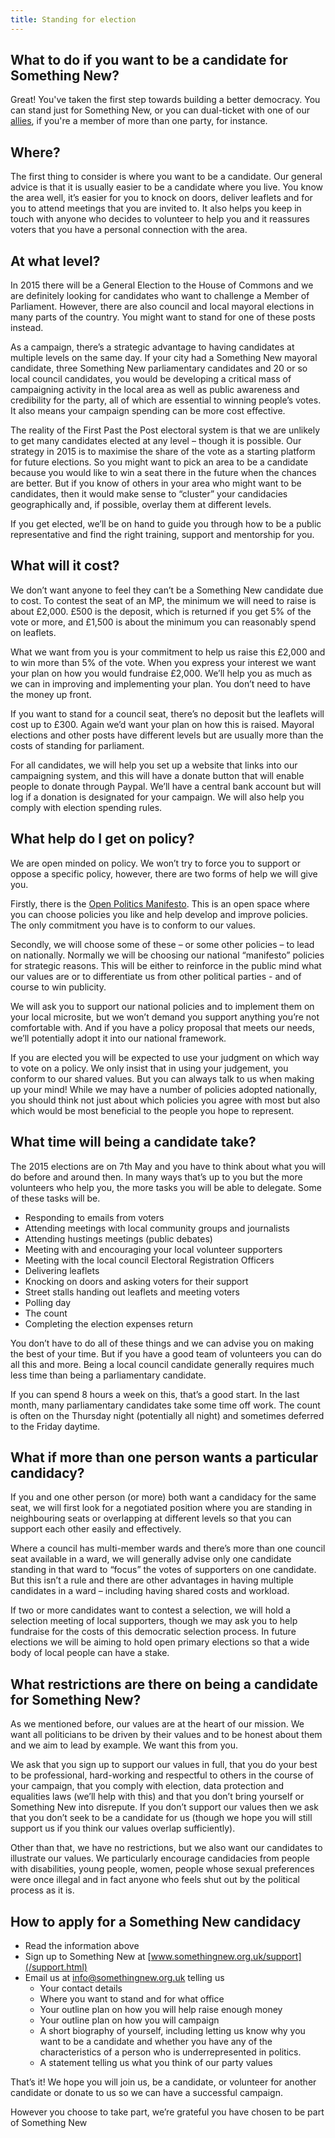 ```yaml
---
title: Standing for election
---
```


## What to do if you want to be a candidate for Something New?

Great! You've taken the first step towards building a better democracy. You can stand just for Something New, or you can dual-ticket with one of our [allies](http://www.somethingnew.org.uk/party_alliances), if you're a member of more than one party, for instance.

## Where?

The first thing to consider is where you want to be a candidate. Our general advice is that it is usually easier to be a candidate where you live. You know the area well, it’s easier for you to knock on doors, deliver leaflets and for you to attend meetings that you are invited to. It also helps you keep in touch with anyone who decides to volunteer to help you and it reassures voters that you have a personal connection with the area.

## At what level?

In 2015 there will be a General Election to the House of Commons and we are definitely looking for candidates who want to challenge a Member of Parliament. However, there are also council and local mayoral elections in many parts of the country. You might want to stand for one of these posts instead.

As a campaign, there’s a strategic advantage to having candidates at multiple levels on the same day. If your city had a Something New mayoral candidate, three Something New parliamentary candidates and 20 or so local council candidates, you would be developing a critical mass of campaigning activity in the local area as well as public awareness and credibility for the party, all of which are essential to winning people’s votes. It also means your campaign spending can be more cost effective.

The reality of the First Past the Post electoral system is that we are unlikely to get many candidates elected at any level – though it is possible. Our strategy in 2015 is to maximise the share of the vote as a starting platform for future elections. So you might want to pick an area to be a candidate because you would like to win a seat there in the future when the chances are better. But if you know of others in your area who might want to be candidates, then it would make sense to “cluster” your candidacies geographically and, if possible, overlay them at different levels.

If you get elected, we’ll be on hand to guide you through how to be a public representative and find the right training, support and mentorship for you.

## What will it cost?

We don’t want anyone to feel they can’t be a Something New candidate due to cost. To contest the seat of an MP, the minimum we will need to raise is about £2,000. £500 is the deposit, which is returned if you get 5% of the vote or more, and £1,500 is about the minimum you can reasonably spend on leaflets.

What we want from you is your commitment to help us raise this £2,000 and to win more than 5% of the vote. When you express your interest we want your plan on how you would fundraise £2,000\. We’ll help you as much as we can in improving and implementing your plan. You don’t need to have the money up front.

If you want to stand for a council seat, there’s no deposit but the leaflets will cost up to £300\. Again we’d want your plan on how this is raised. Mayoral elections and other posts have different levels but are usually more than the costs of standing for parliament.

For all candidates, we will help you set up a website that links into our campaigning system, and this will have a donate button that will enable people to donate through Paypal. We’ll have a central bank account but will log if a donation is designated for your campaign. We will also help you comply with election spending rules.

## What help do I get on policy?

We are open minded on policy. We won’t try to force you to support or oppose a specific policy, however, there are two forms of help we will give you.

Firstly, there is the [Open Politics Manifesto](http://openpolitics.org.uk/manifesto/). This is an open space where you can choose policies you like and help develop and improve policies. The only commitment you have is to conform to our values.

Secondly, we will choose some of these – or some other policies – to lead on nationally. Normally we will be choosing our national “manifesto” policies for strategic reasons. This will be either to reinforce in the public mind what our values are or to differentiate us from other political parties - and of course to win publicity.

We will ask you to support our national policies and to implement them on your local microsite, but we won’t demand you support anything you’re not comfortable with. And if you have a policy proposal that meets our needs, we’ll potentially adopt it into our national framework.

If you are elected you will be expected to use your judgment on which way to vote on a policy. We only insist that in using your judgement, you conform to our shared values. But you can always talk to us when making up your mind! While we may have a number of policies adopted nationally, you should think not just about which policies you agree with most but also which would be most beneficial to the people you hope to represent.

## What time will being a candidate take?

The 2015 elections are on 7th May and you have to think about what you will do before and around then. In many ways that’s up to you but the more volunteers who help you, the more tasks you will be able to delegate. Some of these tasks will be.

*   Responding to emails from voters
*   Attending meetings with local community groups and journalists
*   Attending hustings meetings (public debates)
*   Meeting with and encouraging your local volunteer supporters
*   Meeting with the local council Electoral Registration Officers
*   Delivering leaflets
*   Knocking on doors and asking voters for their support
*   Street stalls handing out leaflets and meeting voters
*   Polling day
*   The count
*   Completing the election expenses return

You don’t have to do all of these things and we can advise you on making the best of your time. But if you have a good team of volunteers you can do all this and more. Being a local council candidate generally requires much less time than being a parliamentary candidate.

If you can spend 8 hours a week on this, that’s a good start. In the last month, many parliamentary candidates take some time off work. The count is often on the Thursday night (potentially all night) and sometimes deferred to the Friday daytime.

## What if more than one person wants a particular candidacy?

If you and one other person (or more) both want a candidacy for the same seat, we will first look for a negotiated position where you are standing in neighbouring seats or overlapping at different levels so that you can support each other easily and effectively.

Where a council has multi-member wards and there’s more than one council seat available in a ward, we will generally advise only one candidate standing in that ward to “focus” the votes of supporters on one candidate. But this isn’t a rule and there are other advantages in having multiple candidates in a ward – including having shared costs and workload.

If two or more candidates want to contest a selection, we will hold a selection meeting of local supporters, though we may ask you to help fundraise for the costs of this democratic selection process. In future elections we will be aiming to hold open primary elections so that a wide body of local people can have a stake.

## What restrictions are there on being a candidate for Something New?

As we mentioned before, our values are at the heart of our mission. We want all politicians to be driven by their values and to be honest about them and we aim to lead by example. We want this from you.

We ask that you sign up to support our values in full, that you do your best to be professional, hard-working and respectful to others in the course of your campaign, that you comply with election, data protection and equalities laws (we’ll help with this) and that you don’t bring yourself or Something New into disrepute. If you don’t support our values then we ask that you don’t seek to be a candidate for us (though we hope you will still support us if you think our values overlap sufficiently).

Other than that, we have no restrictions, but we also want our candidates to illustrate our values. We particularly encourage candidacies from people with disabilities, young people, women, people whose sexual preferences were once illegal and in fact anyone who feels shut out by the political process as it is. 
## How to apply for a Something New candidacy

*   Read the information above
*   Sign up to Something New at [www.somethingnew.org.uk/support](/support.html)
*   Email us at [info@somethingnew.org.uk](mailto:info@somethingnew.org.uk) telling us
    *   Your contact details
    *   Where you want to stand and for what office
    *   Your outline plan on how you will help raise enough money
    *   Your outline plan on how you will campaign
    *   A short biography of yourself, including letting us know why you want to be a candidate and whether you have any of the characteristics of a person who is underrepresented in politics.
    *   A statement telling us what you think of our party values

That’s it! We hope you will join us, be a candidate, or volunteer for another candidate or donate to us so we can have a successful campaign.

However you choose to take part, we’re grateful you have chosen to be part of Something New